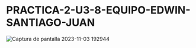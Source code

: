 # PRACTICA-2-U3-8-EQUIPO-EDWIN-SANTIAGO-JUAN
![Captura de pantalla 2023-11-03 192944](https://github.com/EDWINYAHIR13/PRACTICA-2-U3-8-EQUIPO-EDWIN-SANTIAGO-JUAN/assets/148461746/60d4fbf2-2725-43c6-8ef0-a1229ff206d6)
